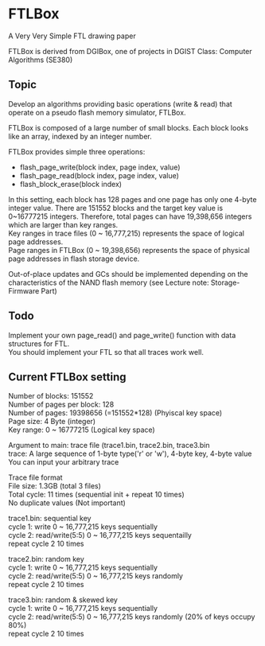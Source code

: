 # FTLBox
A Very Very Simple FTL drawing paper

FTLBox is derived from DGIBox, one of projects in DGIST Class: Computer Algorithms (SE380)


## Topic
Develop an algorithms providing basic operations (write & read) that operate on a pseudo flash memory simulator, FTLBox.

FTLBox is composed of a large number of small blocks.	Each block looks like an array, indexed by an integer number.

FTLBox provides simple three operations:  
- flash_page_write(block index, page index, value)
- flash_page_read(block index, page index, value)
- flash_block_erase(block index)

In this setting, each block has 128 pages and one page has only one 4-byte integer value.
There are 151552 blocks and the target key value is 0~16777215 integers.
Therefore, total pages can have 19,398,656 integers which are larger than key ranges.  
Key ranges in trace files (0 ~ 16,777,215) represents the space of logical page addresses.  
Page ranges in FTLBox (0 ~ 19,398,656) represents the space of physical page addresses in flash storage device.  

Out-of-place updates and GCs should be implemented depending on the characteristics of the NAND flash memory (see Lecture note: Storage-Firmware Part)


## Todo
Implement your own page_read() and page_write() function with data structures for FTL.  
You should implement your FTL so that all traces work well.  


## Current FTLBox setting
  Number of blocks: 151552  
  Number of pages per block: 128  
  Number of pages: 19398656 (=151552*128) (Phyiscal key space)  
  Page size: 4 Byte (integer)  
  Key range: 0 ~ 16777215 (Logical key space)  
  
  Argument to main: trace file (trace1.bin, trace2.bin, trace3.bin  
  trace: A large sequence of 1-byte type('r' or 'w'), 4-byte key, 4-byte value  
  You can input your arbitrary trace  
 
  Trace file format  
  File size: 1.3GB (total 3 files)  
  Total cycle: 11 times (sequential init + repeat 10 times)  
  No duplicate values (Not important)  
 
  trace1.bin: sequential key  
  cycle 1: write 0 ~ 16,777,215 keys sequentially  
  cycle 2: read/write(5:5) 0 ~ 16,777,215 keys sequentailly  
  repeat cycle 2 10 times  
 
  trace2.bin: random key  
  cycle 1: write 0 ~ 16,777,215 keys sequentially  
  cycle 2: read/write(5:5) 0 ~ 16,777,215 keys randomly  
  repeat cycle 2 10 times  
 
  trace3.bin: random & skewed key  
  cycle 1: write 0 ~ 16,777,215 keys sequentially  
  cycle 2: read/write(5:5) 0 ~ 16,777,215 keys randomly (20% of keys occupy 80%)  
  repeat cycle 2 10 times
